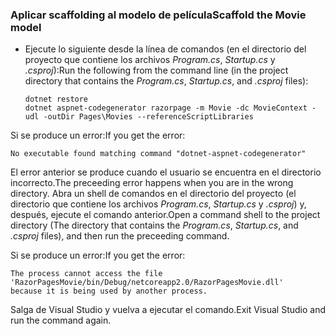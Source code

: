<a name="scaffold"></a>
### <a name="scaffold-the-movie-model"></a><span data-ttu-id="2e4ed-101">Aplicar scaffolding al modelo de película</span><span class="sxs-lookup"><span data-stu-id="2e4ed-101">Scaffold the Movie model</span></span>

* <span data-ttu-id="2e4ed-102">Ejecute lo siguiente desde la línea de comandos (en el directorio del proyecto que contiene los archivos *Program.cs*, *Startup.cs* y *.csproj*):</span><span class="sxs-lookup"><span data-stu-id="2e4ed-102">Run the following from the command line (in the project directory that contains the *Program.cs*, *Startup.cs*, and *.csproj* files):</span></span>

  ```console
  dotnet restore
  dotnet aspnet-codegenerator razorpage -m Movie -dc MovieContext -udl -outDir Pages\Movies --referenceScriptLibraries
  ```

<span data-ttu-id="2e4ed-103">Si se produce un error:</span><span class="sxs-lookup"><span data-stu-id="2e4ed-103">If you get the error:</span></span>
  ```
No executable found matching command "dotnet-aspnet-codegenerator"
  ```

<span data-ttu-id="2e4ed-104">El error anterior se produce cuando el usuario se encuentra en el directorio incorrecto.</span><span class="sxs-lookup"><span data-stu-id="2e4ed-104">The preceeding error happens when you are in the wrong directory.</span></span> <span data-ttu-id="2e4ed-105">Abra un shell de comandos en el directorio del proyecto (el directorio que contiene los archivos *Program.cs*, *Startup.cs* y *.csproj*) y, después, ejecute el comando anterior.</span><span class="sxs-lookup"><span data-stu-id="2e4ed-105">Open a command shell to the project directory (The directory that contains the *Program.cs*, *Startup.cs*, and *.csproj* files), and then run the preceeding command.</span></span>

<span data-ttu-id="2e4ed-106">Si se produce un error:</span><span class="sxs-lookup"><span data-stu-id="2e4ed-106">If you get the error:</span></span>
  ```
  The process cannot access the file 
 'RazorPagesMovie/bin/Debug/netcoreapp2.0/RazorPagesMovie.dll' 
  because it is being used by another process.
  ```

<span data-ttu-id="2e4ed-107">Salga de Visual Studio y vuelva a ejecutar el comando.</span><span class="sxs-lookup"><span data-stu-id="2e4ed-107">Exit Visual Studio and run the command again.</span></span>
